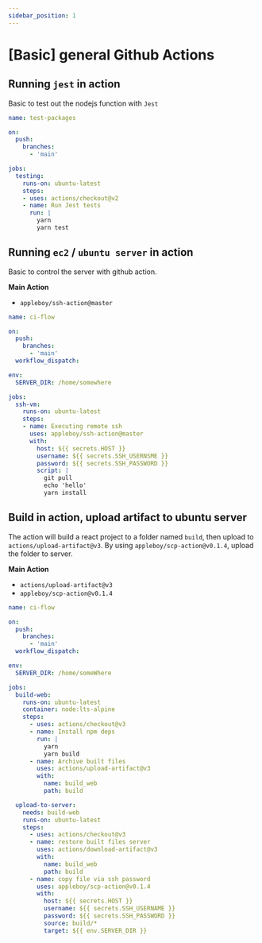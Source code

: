 ```yaml
---
sidebar_position: 1
---
```


# [Basic] general Github Actions

## Running `jest` in action
Basic to test out the nodejs function with `Jest`

```yml
name: test-packages

on:
  push:
    branches:
      - 'main'

jobs:
  testing:
    runs-on: ubuntu-latest
    steps:
    - uses: actions/checkout@v2
    - name: Run Jest tests
      run: |
        yarn
        yarn test
```


## Running `ec2` / `ubuntu server` in action
Basic to control the server with github action.  

**Main Action**   
- `appleboy/ssh-action@master`  

```yml
name: ci-flow

on:
  push:
    branches:
      - 'main'
  workflow_dispatch:

env:
  SERVER_DIR: /home/somewhere

jobs:
  ssh-vm:
    runs-on: ubuntu-latest
    steps:
    - name: Executing remote ssh
      uses: appleboy/ssh-action@master
      with:
        host: ${{ secrets.HOST }}
        username: ${{ secrets.SSH_USERNSME }}
        password: ${{ secrets.SSH_PASSWORD }}
        script: |
          git pull
          echo 'hello'
          yarn install
```


## Build in action, upload artifact to ubuntu server
The action will build a react project to a folder named `build`, then upload to `actions/upload-artifact@v3`.
By using `appleboy/scp-action@v0.1.4`, upload the folder to server.  

**Main Action**   
- `actions/upload-artifact@v3`  
- `appleboy/scp-action@v0.1.4`  

```yml
name: ci-flow

on:
  push:
    branches:
      - 'main'
  workflow_dispatch:

env:
  SERVER_DIR: /home/someWhere

jobs:
  build-web:
    runs-on: ubuntu-latest
    container: node:lts-alpine
    steps:
      - uses: actions/checkout@v3
      - name: Install npm deps
        run: |
          yarn 
          yarn build
      - name: Archive built files
        uses: actions/upload-artifact@v3
        with:
          name: build_web
          path: build

  upload-to-server:
    needs: build-web
    runs-on: ubuntu-latest
    steps:
      - uses: actions/checkout@v3
      - name: restore built files server
        uses: actions/download-artifact@v3
        with:
          name: build_web
          path: build
      - name: copy file via ssh password
        uses: appleboy/scp-action@v0.1.4
        with:
          host: ${{ secrets.HOST }}
          username: ${{ secrets.SSH_USERNAME }}
          password: ${{ secrets.SSH_PASSWORD }}
          source: build/*
          target: ${{ env.SERVER_DIR }}
```